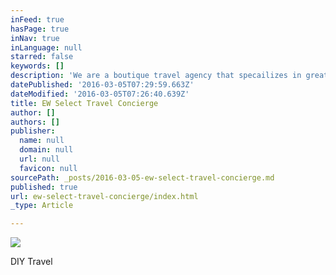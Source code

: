 ```yaml
---
inFeed: true
hasPage: true
inNav: true
inLanguage: null
starred: false
keywords: []
description: 'We are a boutique travel agency that specailizes in great customer service for our clients and getting them the best possible solution for their travel needs.  We all bring different aspects from travel agency, hotel sales, marketing and most of all, we know the economy brand to the luxury. We work with companies to help them streamline their travel as well as individuals that are looking for a travel agent to handle their vacationing needs.  Our Team  We have a lot of people that work throughout the country to service our clients. We are always adding professional and smart people to our team that we feel can bring a valuable asset. We have been doing this so long that we can spot good talent from a mile away. If you are interested in joining our team, reach out to us and lets see if you are a good fit. Click on the Join Our Team page and read more about us and how we can work together. '
datePublished: '2016-03-05T07:29:59.663Z'
dateModified: '2016-03-05T07:26:40.639Z'
title: EW Select Travel Concierge
author: []
authors: []
publisher:
  name: null
  domain: null
  url: null
  favicon: null
sourcePath: _posts/2016-03-05-ew-select-travel-concierge.md
published: true
url: ew-select-travel-concierge/index.html
_type: Article

---
```

![](https://the-grid-user-content.s3-us-west-2.amazonaws.com/83a74cb7-bf67-45b9-aaf7-397a7c535506.jpg)

DIY Travel